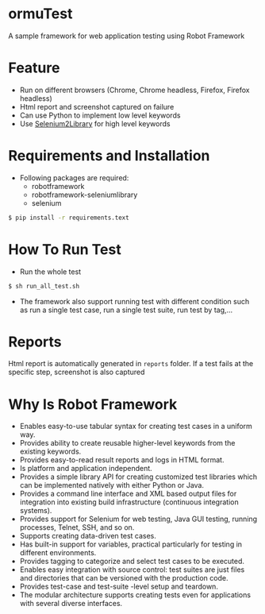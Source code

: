 # ormuTest

A sample framework for web application testing using Robot Framework 

# Feature
* Run on different browsers (Chrome, Chrome headless, Firefox, Firefox headless)
* Html report and screenshot captured on failure
* Can use Python to implement low level keywords
* Use [Selenium2Library] for high level keywords

# Requirements and Installation
* Following packages are required:
    - robotframework
    - robotframework-seleniumlibrary
    - selenium

```sh
$ pip install -r requirements.text
```

# How To Run Test
* Run the whole test
```bash
$ sh run_all_test.sh
```
* The framework also support running test with different condition such as run a single test case, run a single test suite, run test by tag,...

# Reports
Html report is automatically generated in `reports` folder. If a test fails at the specific step, screenshot is also captured

# Why Is Robot Framework
* Enables easy-to-use tabular syntax for creating test cases in a uniform way.
* Provides ability to create reusable higher-level keywords from the existing keywords.
* Provides easy-to-read result reports and logs in HTML format.
* Is platform and application independent.
* Provides a simple library API for creating customized test libraries which can be implemented natively with either Python or Java.
* Provides a command line interface and XML based output files for integration into existing build infrastructure (continuous integration systems).
* Provides support for Selenium for web testing, Java GUI testing, running processes, Telnet, SSH, and so on.
* Supports creating data-driven test cases.
* Has built-in support for variables, practical particularly for testing in different environments.
* Provides tagging to categorize and select test cases to be executed.
* Enables easy integration with source control: test suites are just files and directories that can be versioned with the production code.
* Provides test-case and test-suite -level setup and teardown.
* The modular architecture supports creating tests even for applications with several diverse interfaces.

[Selenium2Library]: <http://robotframework.org/Selenium2Library/Selenium2Library.html>